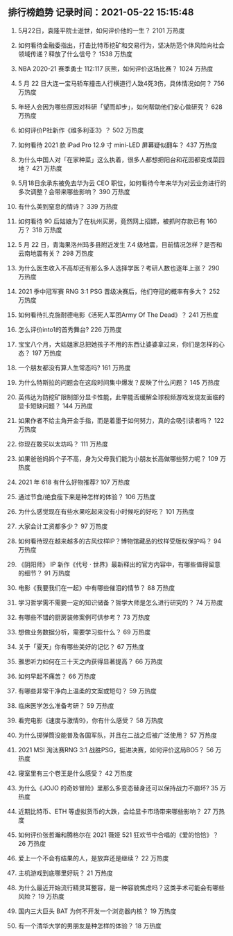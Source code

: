 
## 排行榜趋势 记录时间：2021-05-22 15:15:48
  
  1. 5月22日，袁隆平院士逝世，如何评价他的一生？ 2101 万热度
    
  2. 如何看待金融委指出，打击比特币挖矿和交易行为，坚决防范个体风险向社会领域传递？释放了什么信号？ 1538 万热度
    
  3. NBA 2020-21 赛季勇士 112:117 灰熊，如何评价这场比赛？ 1024 万热度
    
  4. 5 月 22 日大连一宝马轿车撞击人行横道行人致4死3伤，具体情况如何？ 756 万热度
    
  5. 年轻人会因为哪些原因对科研「望而却步」，如何帮助他们安心做研究？ 628 万热度
    
  6. 如何评价P社新作《维多利亚3》？ 502 万热度
    
  7. 如何看待 2021 款 iPad Pro 12.9 寸 mini-LED 屏幕疑似翻车？ 437 万热度
    
  8. 为什么中国人对「在家种菜」这么执着，很多人都想把阳台和花园都变成菜园地？ 421 万热度
    
  9. 5月18日余承东被免去华为云 CEO 职位，如何看待今年来华为对云业务进行的多次调整？会带来哪些影响？ 390 万热度
    
  10. 有什么美到窒息的情诗？ 339 万热度
    
  11. 如何看待 90 后姑娘为了在杭州买房，竟然网上招嫖，被抓时存款已有 160 万？ 318 万热度
    
  12. 5 月 22 日，青海果洛州玛多县附近发生 7.4 级地震，目前情况怎样？是否和云南地震有关？ 298 万热度
    
  13. 为什么医生收入不高却还有那么多人选择学医？考研人数也逐年上涨？ 290 万热度
    
  14. 2021 季中冠军赛 RNG 3:1 PSG 晋级决赛后，他们夺冠的概率有多大？ 252 万热度
    
  15. 如何看待扎克施耐德电影《活死人军团Army Of The Dead》？ 241 万热度
    
  16. 怎么评价into1的首秀舞台? 226 万热度
    
  17. 宝宝八个月，大姑姐家总把她孩子不用的东西让婆婆拿过来，你们是怎样的心态？ 197 万热度
    
  18. 一个朋友都没有算人生常态吗? 161 万热度
    
  19. 为什么特斯拉的问题会在这段时间集中爆发？反映了什么问题？ 145 万热度
    
  20. 英伟达为防挖矿限制部分显卡性能，此举能否缓解全球视频游戏发烧友面临的显卡短缺问题？ 144 万热度
    
  21. 如果作者不给主角开金手指，而是着墨于如何努力，真的会吸引读者吗？ 122 万热度
    
  22. 你现在敢买以太坊吗？ 111 万热度
    
  23. 如果爸爸妈妈个子不高，身为父母我们能为小朋友长高做哪些努力呢？ 109 万热度
    
  24. 2021 年 618 有什么好物推荐? 107 万热度
    
  25. 通过节食/绝食瘦下来是种怎样的体验？ 106 万热度
    
  26. 为什么感觉现在有些水果吃起来没有小时候吃的好吃？ 101 万热度
    
  27. 大家会计工资都多少？ 97 万热度
    
  28. 如何看待现在越来越多的古风纹样IP？博物馆藏品的纹样受版权保护吗？ 94 万热度
    
  29. 《阴阳师》 IP 新作《代号 · 世界》最新释出的官方内容中，有哪些值得留意的细节？ 91 万热度
    
  30. 电影《我要我们在一起》中有哪些催泪的情节？ 88 万热度
    
  31. 学习哲学需不需要一定的知识储备？哲学大师是怎么进行研究的？ 74 万热度
    
  32. 有哪些不错的厨房装修案例可供参考？ 73 万热度
    
  33. 想做业务数据分析，需要学习些什么？ 69 万热度
    
  34. 关于「夏天」你有哪些美好的记忆？ 67 万热度
    
  35. 雅思听力如何在三十天之内获得显著提高？ 66 万热度
    
  36. 如何早起不痛苦？ 66 万热度
    
  37. 有哪些非常干净向上温柔的文案或短句？ 59 万热度
    
  38. 临床医学怎么准备考研？ 59 万热度
    
  39. 看完电影《速度与激情9》，你有什么感受？ 58 万热度
    
  40. 为什么掷弹筒没能普及各国军队，并且在二战之后被广泛使用？ 57 万热度
    
  41. 2021 MSI 淘汰赛RNG 3:1 战胜PSG，挺进决赛，如何评价这局BO5？ 56 万热度
    
  42. 寝室里有三个卷王是什么感受？ 42 万热度
    
  43. 为什么《JOJO 的奇妙冒险》里那么多变态替身还可以保持战力不崩坏? 35 万热度
    
  44. 近期比特币、ETH 等虚拟货币的大跌，会给显卡市场带来哪些影响？ 27 万热度
    
  45. 如何评价张哲瀚和腾格尔在 2021 薇娅 521 狂欢节中合唱的《爱的恰恰》？ 26 万热度
    
  46. 爱上一个不会有结果的人，是放弃还是继续？ 22 万热度
    
  47. 主机游戏到底哪里好玩？ 21 万热度
    
  48. 为什么最近开始流行精灵耳整容，是一种容貌焦虑吗？这类手术可能会有哪些风险？ 19 万热度
    
  49. 国内三大巨头 BAT 为何不开发一个浏览器内核？ 19 万热度
    
  50. 有一个清华大学的男朋友是种怎样的体验？ 18 万热度
    